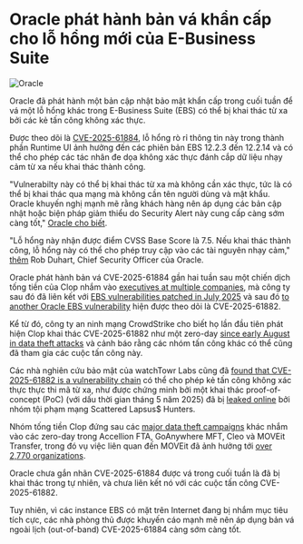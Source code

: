 # Oracle phát hành bản vá khẩn cấp cho lỗ hổng mới của E-Business Suite

![Oracle](https://www.bleepstatic.com/content/hl-images/2025/10/13/Oracle.jpg)

Oracle đã phát hành một bản cập nhật bảo mật khẩn cấp trong cuối tuần để vá một lỗ hổng khác trong E-Business Suite (EBS) có thể bị khai thác từ xa bởi các kẻ tấn công không xác thực.

Được theo dõi là [CVE-2025-61884](https://nvd.nist.gov/vuln/detail/CVE-2025-61884), lỗ hổng rò rỉ thông tin này trong thành phần Runtime UI ảnh hưởng đến các phiên bản EBS 12.2.3 đến 12.2.14 và có thể cho phép các tác nhân đe dọa không xác thực đánh cắp dữ liệu nhạy cảm từ xa nếu khai thác thành công.

"Vulnerabilty này có thể bị khai thác từ xa mà không cần xác thực, tức là có thể bị khai thác qua mạng mà không cần tên người dùng và mật khẩu. Oracle khuyến nghị mạnh mẽ rằng khách hàng nên áp dụng các bản cập nhật hoặc biện pháp giảm thiểu do Security Alert này cung cấp càng sớm càng tốt," [Oracle cho biết](http://www.oracle.com/security-alerts/alert-cve-2025-61884.html).

"Lỗ hổng này nhận được điểm CVSS Base Score là 7.5. Nếu khai thác thành công, lỗ hổng này có thể cho phép truy cập vào các tài nguyên nhạy cảm," [thêm](https://blogs.oracle.com/security/post/alert-cve-2025-61884) Rob Duhart, Chief Security Officer của Oracle.

Oracle phát hành bản vá CVE-2025-61884 gần hai tuần sau một chiến dịch tống tiền của Clop nhắm vào [executives at multiple companies](https://www.bleepingcomputer.com/news/security/clop-extortion-emails-claim-theft-of-oracle-e-business-suite-data/), mà công ty sau đó đã liên kết với [EBS vulnerabilities patched in July 2025](https://www.bleepingcomputer.com/news/security/oracle-links-clop-extortion-attacks-to-july-security-flaws/) và sau đó [to another Oracle EBS vulnerability](https://www.bleepingcomputer.com/news/security/oracle-patches-ebs-zero-day-exploited-in-clop-data-theft-attacks/) hiện được theo dõi là CVE-2025-61882.

Kể từ đó, công ty an ninh mạng CrowdStrike cho biết họ lần đầu tiên phát hiện Clop khai thác CVE-2025-61882 như một zero-day [since early August in data theft attacks](https://www.bleepingcomputer.com/news/security/oracle-zero-day-exploited-in-clop-data-theft-attacks-since-early-august/) và cảnh báo rằng các nhóm tấn công khác có thể cũng đã tham gia các cuộc tấn công này.

Các nhà nghiên cứu bảo mật của watchTowr Labs cũng đã [found that CVE-2025-61882 is ](http://labs.watchtowr.com/well-well-well-its-another-day-oracle-e-business-suite-pre-auth-rce-chain-cve-2025-61882well-well-well-its-another-day-oracle-e-business-suite-pre-auth-rce-chain-cve-2025-61882/)[a vulnerability chain](http://labs.watchtowr.com/well-well-well-its-another-day-oracle-e-business-suite-pre-auth-rce-chain-cve-2025-61882well-well-well-its-another-day-oracle-e-business-suite-pre-auth-rce-chain-cve-2025-61882/) có thể cho phép kẻ tấn công không xác thực thực thi mã từ xa, như được chứng minh bởi một khai thác proof-of-concept (PoC) (với dấu thời gian tháng 5 năm 2025) đã bị [leaked online](https://www.bleepingcomputer.com/news/security/oracle-patches-ebs-zero-day-exploited-in-clop-data-theft-attacks/#:~:text=Exploit%C2%A0leaked%20by%C2%A0Scattered%20Lapsus%24%20Hunters) bởi nhóm tội phạm mạng Scattered Lapsus$ Hunters.

Nhóm tống tiền Clop đứng sau các [major data theft campaigns](https://www.bleepingcomputer.com/news/security/clop-ransomware-claims-responsibility-for-moveit-extortion-attacks/) khác nhắm vào các zero-day trong Accellion FTA, GoAnywhere MFT, Cleo và MOVEit Transfer, trong đó vụ việc liên quan đến MOVEit đã ảnh hưởng tới [over 2,770 organizations](https://www.emsisoft.com/en/blog/44123/unpacking-the-moveit-breach-statistics-and-analysis/).

Oracle chưa gắn nhãn CVE-2025-61884 được vá trong cuối tuần là đã bị khai thác trong tự nhiên, và chưa liên kết nó với các cuộc tấn công CVE-2025-61882.

Tuy nhiên, vì các instance EBS có mặt trên Internet đang bị nhắm mục tiêu tích cực, các nhà phòng thủ được khuyến cáo mạnh mẽ nên áp dụng bản vá ngoài lịch (out-of-band) CVE-2025-61884 càng sớm càng tốt.